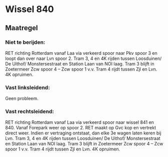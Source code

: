 # Wissel 840
## Maatregel
### Niet te berijden:
RET richting Rotterdam vanaf Laa via verkeerd spoor naar Pkv  spoor 3 en loopt dan over naar Lvn spoor 2.
Tram 3, 4 en 4K rijden tussen Loosduinen/ De Uithof/ Monstersestraat en Station Laan van NOI laag.
Tram 3 blijft in Zoetermeer Zcw spoor 4 – Zcw spoor 1 v.v.
Tram 4 rijdt tussen Zjl en Lvn.
4K opruimen.
### Vast linksleidend:
Geen probleem.
### Vast rechtsleidend:
RET richting Rotterdam vanaf Laa via verkeerd spoor naar wissel 841 en 840. Vanaf Forepark weer op spoor 2. RET maakt op Gvc kop en vertrekt direct weer. Indien er vertraging ontstaat, dan elke 3e wagen laten keren bij Lvn.
Tram 3, 4 en 4K rijden tussen Loosduinen/ De Uithof/ Monstersestraat en Station Laan van NOI laag.
Tram 3 blijft in Zoetermeer Zcw spoor 4 – Zcw spoor 1 v.v.
Tram 4 rijdt tussen Zjl en Lvn.
4K opruimen.
